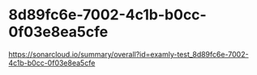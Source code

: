 # 8d89fc6e-7002-4c1b-b0cc-0f03e8ea5cfe
https://sonarcloud.io/summary/overall?id=examly-test_8d89fc6e-7002-4c1b-b0cc-0f03e8ea5cfe
